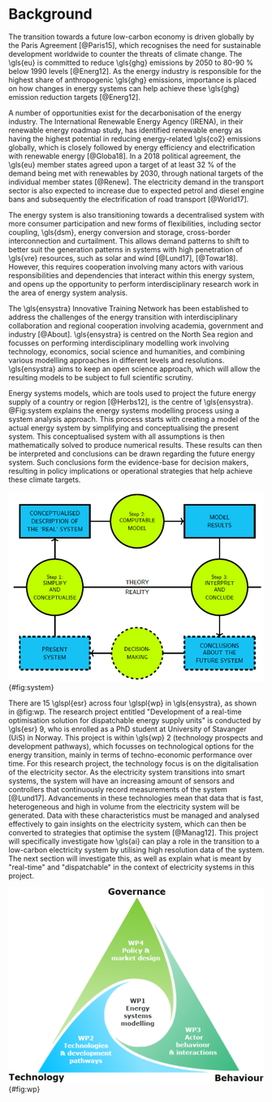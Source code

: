 <!-- 
- [Background](#background)
 -->


# Background

The transition towards a future low-carbon economy is driven globally by the Paris Agreement [@Paris15], which recognises the need for sustainable development worldwide to counter the threats of climate change. The \gls{eu} is committed to reduce \gls{ghg} emissions by 2050 to 80-90 % below 1990 levels [@Energ12]. As the energy industry is responsible for the highest share of anthropogenic \gls{ghg} emissions, importance is placed on how changes in energy systems can help achieve these \gls{ghg} emission reduction targets [@Energ12]. 

A number of opportunities exist for the decarbonisation of the energy industry. The International Renewable Energy Agency (IRENA), in their renewable energy roadmap study, has identified renewable energy as having the highest potential in reducing energy-related \gls{co2} emissions globally, which is closely followed by energy efficiency and electrification with renewable energy [@Globa18]. In a 2018 political agreement, the \gls{eu} member states agreed upon a target of at least 32 % of the demand being met with renewables by 2030, through national targets of the individual member states [@Renew]. The electricity demand in the transport sector is also expected to increase due to expected petrol and diesel engine bans and subsequently the electrification of road transport [@World17].

The energy system is also transitioning towards a decentralised system with more consumer participation and new forms of flexibilities, including sector coupling, \gls{dsm}, energy conversion and storage, cross-border interconnection and curtailment. This allows demand patterns to shift to better suit the generation patterns in systems with high penetration of \gls{vre} resources, such as solar and wind [@Lund17], [@Towar18]. However, this requires cooperation involving many actors with various responsibilities and dependencies that interact within this energy system, and opens up the opportunity to perform interdisciplinary research work in the area of energy system analysis.

The \gls{ensystra} Innovative Training Network has been established to address the challenges of the energy transition with interdisciplinary collaboration and regional cooperation involving academia, government and industry [@About]. \gls{ensystra} is centred on the North Sea region and focusses on performing interdisciplinary modelling work involving technology, economics, social science and humanities, and combining various modelling approaches in different levels and resolutions. \gls{ensystra} aims to keep an open science approach, which will allow the resulting models to be subject to full scientific scrutiny.

Energy systems models, which are tools used to project the future energy supply of a country or region [@Herbs12], is the centre of \gls{ensystra}. @Fig:system explains the energy systems modelling process using a system analysis approach. This process starts with creating a model of the actual energy system by simplifying and conceptualising the present system. This conceptualised system with all assumptions is then mathematically solved to produce numerical results. These results can then be interpreted and conclusions can be drawn regarding the future energy system. Such conclusions form the evidence-base for decision makers, resulting in policy implications or operational strategies that help achieve these climate targets. 

![The system analysis approach applied on the energy system modelling process, adapted from Krook-Riekkola 2015 [@Krook15].](images/system-analysis.png "The system analysis approach applied on the energy system modelling process, adapted from Krook-Riekkola 2015 [@Krook15]."){#fig:system}

There are 15 \glspl{esr} across four \glspl{wp} in \gls{ensystra}, as shown in @fig:wp. The research project entitled "Development of a real-time optimisation solution for dispatchable energy supply units" is conducted by \gls{esr} 9, who is enrolled as a PhD student at University of Stavanger (UiS) in Norway. This project is within \gls{wp} 2 (technology prospects and development pathways), which focusses on technological options for the energy transition, mainly in terms of techno-economic performance over time. For this research project, the technology focus is on the digitalisation of the electricity sector. As the electricity system transitions into smart systems, the system will have an increasing amount of sensors and controllers that continuously record measurements of the system [@Lund17]. Advancements in these technologies mean that data that is fast, heterogeneous and high in volume from the electricity system will be generated. Data with these characteristics must be managed and analysed effectively to gain insights on the electricity system, which can then be converted to strategies that optimise the system [@Manag12]. This project will specifically investigate how \gls{ai} can play a role in the transition to a low-carbon electricity system by utilising high resolution data of the system. The next section will investigate this, as well as explain what is meant by "real-time" and "dispatchable" in the context of electricity systems in this project.

![Interactions between the four WPs of the ENSYSTRA project. Source: ENSYSTRA [@About].](images/wp.png "Interactions between the four WPs of the ENSYSTRA project. Source: ENSYSTRA [@About]."){#fig:wp}
